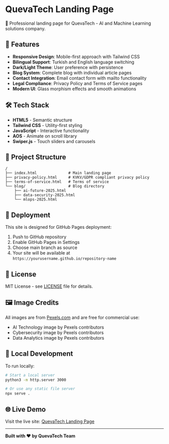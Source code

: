 # QuevaTech Landing Page

🚀 Professional landing page for QuevaTech - AI and Machine Learning solutions company.

## 🌟 Features

- **Responsive Design**: Mobile-first approach with Tailwind CSS
- **Bilingual Support**: Turkish and English language switching
- **Dark/Light Theme**: User preference with persistence
- **Blog System**: Complete blog with individual article pages
- **Contact Integration**: Email contact form with mailto functionality
- **Legal Compliance**: Privacy Policy and Terms of Service pages
- **Modern UI**: Glass morphism effects and smooth animations

## 🛠️ Tech Stack

- **HTML5** - Semantic structure
- **Tailwind CSS** - Utility-first styling
- **JavaScript** - Interactive functionality
- **AOS** - Animate on scroll library
- **Swiper.js** - Touch sliders and carousels

## 📁 Project Structure

```
/
├── index.html              # Main landing page
├── privacy-policy.html     # KVKV/GDPR compliant privacy policy
├── terms-of-service.html   # Terms of service
└── blog/                   # Blog directory
    ├── ai-future-2025.html
    ├── data-security-2025.html
    └── mlops-2025.html
```

## 🚀 Deployment

This site is designed for GitHub Pages deployment:

1. Push to GitHub repository
2. Enable GitHub Pages in Settings
3. Choose main branch as source
4. Your site will be available at `https://yourusername.github.io/repository-name`

## 📄 License

MIT License - see [LICENSE](LICENSE) file for details.

## 🖼️ Image Credits

All images are from [Pexels.com](https://pexels.com) and are free for commercial use:
- AI Technology image by Pexels contributors
- Cybersecurity image by Pexels contributors  
- Data Analytics image by Pexels contributors

## 🔧 Local Development

To run locally:

```bash
# Start a local server
python3 -m http.server 3000

# Or use any static file server
npx serve .
```

## 🌐 Live Demo

Visit the live site: [QuevaTech Landing Page](https://yourusername.github.io/queva-landingpage)

---

**Built with ❤️ by QuevaTech Team**
